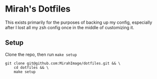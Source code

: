 # Mirah's Dotfiles

This exists primarily for the purposes of backing up my config, especially after I lost all my zsh config once in the middle of customizing it.

## Setup

Clone the repo, then run `make setup`
```
git clone git@github.com:MirahImage/dotfiles.git && \
    cd dotfiles && \
    make setup
```
